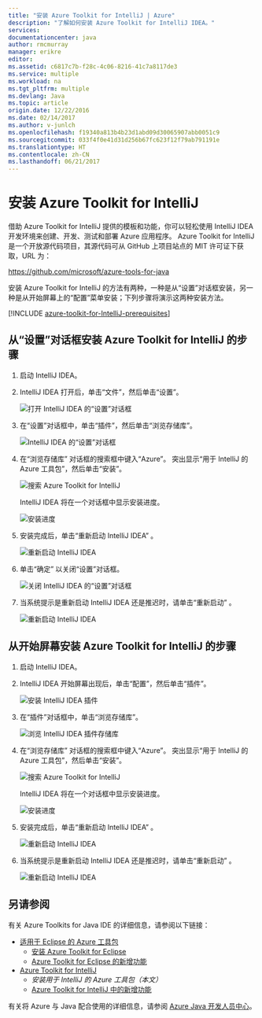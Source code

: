 ```yaml
---
title: "安装 Azure Toolkit for IntelliJ | Azure"
description: "了解如何安装 Azure Toolkit for IntelliJ IDEA。"
services: 
documentationcenter: java
author: rmcmurray
manager: erikre
editor: 
ms.assetid: c6817c7b-f28c-4c06-8216-41c7a8117de3
ms.service: multiple
ms.workload: na
ms.tgt_pltfrm: multiple
ms.devlang: Java
ms.topic: article
origin.date: 12/22/2016
ms.date: 02/14/2017
ms.author: v-junlch
ms.openlocfilehash: f19340a813b4b23d1abd09d30065907abb0051c9
ms.sourcegitcommit: 033f4f0e41d31d256b67fc623f12f79ab791191e
ms.translationtype: HT
ms.contentlocale: zh-CN
ms.lasthandoff: 06/21/2017
---
```

# 安装 Azure Toolkit for IntelliJ
<a id="installing-the-azure-toolkit-for-intellij" class="xliff"></a>
借助 Azure Toolkit for IntelliJ 提供的模板和功能，你可以轻松使用 IntelliJ IDEA 开发环境来创建、开发、测试和部署 Azure 应用程序。 Azure Toolkit for IntelliJ 是一个开放源代码项目，其源代码可从 GitHub 上项目站点的 MIT 许可证下获取，URL 为：

<https://github.com/microsoft/azure-tools-for-java>

安装 Azure Toolkit for IntelliJ 的方法有两种，一种是从“设置”对话框安装，另一种是从开始屏幕上的“配置”菜单安装；下列步骤将演示这两种安装方法。

[!INCLUDE [azure-toolkit-for-IntelliJ-prerequisites](../includes/azure-toolkit-for-intellij-prerequisites.md)]

## 从“设置”对话框安装 Azure Toolkit for IntelliJ 的步骤
<a id="to-install-the-azure-toolkit-for-intellij-from-the-settings-dialog-box" class="xliff"></a>
1. 启动 IntelliJ IDEA。
2. IntelliJ IDEA 打开后，单击“文件”，然后单击“设置”。

    ![打开 IntelliJ IDEA 的“设置”对话框][01a]
3. 在“设置”对话框中，单击“插件”，然后单击“浏览存储库”。

    ![IntelliJ IDEA 的“设置”对话框][02a]
4. 在“浏览存储库”  对话框的搜索框中键入“Azure”。 突出显示“用于 IntelliJ 的 Azure 工具包”，然后单击“安装”。

    ![搜索 Azure Toolkit for IntelliJ][03]

    IntelliJ IDEA 将在一个对话框中显示安装进度。

    ![安装进度][04]
5. 安装完成后，单击“重新启动 IntelliJ IDEA” 。

    ![重新启动 IntelliJ IDEA][05]
6. 单击“确定”  以关闭“设置”对话框。

    ![关闭 IntelliJ IDEA 的“设置”对话框][06]
7. 当系统提示是重新启动 IntelliJ IDEA 还是推迟时，请单击“重新启动” 。

    ![重新启动 IntelliJ IDEA][07]

## 从开始屏幕安装 Azure Toolkit for IntelliJ 的步骤
<a id="to-install-the-azure-toolkit-for-intellij-from-the-start-screen" class="xliff"></a>
1. 启动 IntelliJ IDEA。
2. IntelliJ IDEA 开始屏幕出现后，单击“配置”，然后单击“插件”。

    ![安装 IntelliJ IDEA 插件][01b]
3. 在“插件”对话框中，单击“浏览存储库”。

    ![浏览 IntelliJ IDEA 插件存储库][02b]
4. 在“浏览存储库”  对话框的搜索框中键入“Azure”。 突出显示“用于 IntelliJ 的 Azure 工具包”，然后单击“安装”。

    ![搜索 Azure Toolkit for IntelliJ][03]

    IntelliJ IDEA 将在一个对话框中显示安装进度。

    ![安装进度][04]
5. 安装完成后，单击“重新启动 IntelliJ IDEA” 。

    ![重新启动 IntelliJ IDEA][05]
6. 当系统提示是重新启动 IntelliJ IDEA 还是推迟时，请单击“重新启动” 。

    ![重新启动 IntelliJ IDEA][07]

## 另请参阅
<a id="see-also" class="xliff"></a>
有关 Azure Toolkits for Java IDE 的详细信息，请参阅以下链接：

* [适用于 Eclipse 的 Azure 工具包]
  * [安装 Azure Toolkit for Eclipse]
  * [Azure Toolkit for Eclipse 的新增功能]
* [Azure Toolkit for IntelliJ]
  * *安装用于 IntelliJ 的 Azure 工具包（本文）*
  * [Azure Toolkit for IntelliJ 中的新增功能]

有关将 Azure 与 Java 配合使用的详细信息，请参阅 [Azure Java 开发人员中心]。

<!-- URL List -->

[适用于 Eclipse 的 Azure 工具包]:./azure-toolkit-for-eclipse.md
[Azure Toolkit for IntelliJ]:./azure-toolkit-for-intellij.md
[安装 Azure Toolkit for Eclipse]:./azure-toolkit-for-eclipse-installation.md
[Installing the Azure Toolkit for IntelliJ]:./azure-toolkit-for-intellij-installation.md
[Azure Toolkit for Eclipse 的新增功能]:./azure-toolkit-for-eclipse-whats-new.md
[Azure Toolkit for IntelliJ 中的新增功能]:./azure-toolkit-for-intellij-whats-new.md

[Azure Java 开发人员中心]: /develop/java/

<!-- IMG List -->

[01a]: ./media/azure-toolkit-for-intellij-installation/01-intellij-file-settings.png
[01b]: ./media/azure-toolkit-for-intellij-installation/01-intellij-configure-dropdown.png
[02a]: ./media/azure-toolkit-for-intellij-installation/02-intellij-settings-dialog.png
[02b]: ./media/azure-toolkit-for-intellij-installation/02-intellij-plugins-dialog.png
[03]: ./media/azure-toolkit-for-intellij-installation/03-intellij-browse-repositories.png
[04]: ./media/azure-toolkit-for-intellij-installation/04-install-progress.png
[05]: ./media/azure-toolkit-for-intellij-installation/05-restart-intellij.png
[06]: ./media/azure-toolkit-for-intellij-installation/06-intellij-settings-dialog.png
[07]: ./media/azure-toolkit-for-intellij-installation/07-restart-intellij.png
